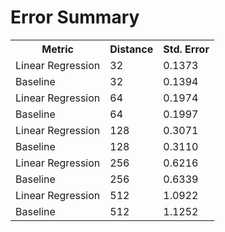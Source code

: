 Error Summary
==
<table>
<tr>
    <th>Metric</th>
    <th>Distance</th>
    <th>Std. Error</th>
</tr>

<tr>
    <td>Linear Regression</td>
    <td>32</td>
    <td>0.1373</td>
</tr>
<tr>
    <td>Baseline</td>
    <td>32</td>
    <td>0.1394</td>
</tr>

<tr>
    <td>Linear Regression</td>
    <td>64</td>
    <td>0.1974</td>
</tr>
<tr>
    <td>Baseline</td>
    <td>64</td>
    <td>0.1997</td>
</tr>

<tr>
    <td>Linear Regression</td>
    <td>128</td>
    <td>0.3071</td>
</tr>
<tr>
    <td>Baseline</td>
    <td>128</td>
    <td>0.3110</td>
</tr>

<tr>
    <td>Linear Regression</td>
    <td>256</td>
    <td>0.6216</td>
</tr>
<tr>
    <td>Baseline</td>
    <td>256</td>
    <td>0.6339</td>
</tr>

<tr>
    <td>Linear Regression</td>
    <td>512</td>
    <td>1.0922</td>
</tr>
<tr>
    <td>Baseline</td>
    <td>512</td>
    <td>1.1252</td>
</tr>
</table>
